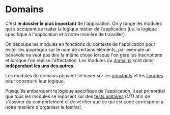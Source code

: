 # Domains

C'est **le dossier le plus important** de l'application. On y range les modules qui s'occupent de traiter la logique métier de l'application (i.e. la logique spécifique à l'application et à notre manière de travailler).

On découpe les modules en fonctions du contexte de l'application pour éviter les quiproquo sur le nom de certains éléments, par exemple un bénévole ne veut pas dire la même chose lorsque l'on gère les inscriptions et lorsque l'on réalise l'affectation. Les modules du [domains](./README.md) sont donc **indépendant les uns des autres**.

Les modules du domains peuvent se baser sur les [constants](../constants/README.md) et les [libraries](../libraries/README.md) pour construire leur logique.

Puisqu'ils embarquent la logique spécifique de l'application, il est primordial que tous les modules se reposent sur des [tests unitaires](https://www.linkedin.com/posts/colin-damon_aujourdhui-focus-sur-les-tests-qui-sont-activity-7086955276968321025-uFVh?utm_source=share&utm_medium=member_desktop) _(UT)_ afin de s'assurer du comportement et de vérifier que ce qui est codé correspond à notre manière d'organiser le festival.
